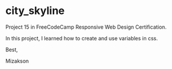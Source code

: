 # city_skyline

Project 15 in FreeCodeCamp Responsive Web Design Certification.

In this project, I learned how to create and use variables in css.

Best, 

Mizakson